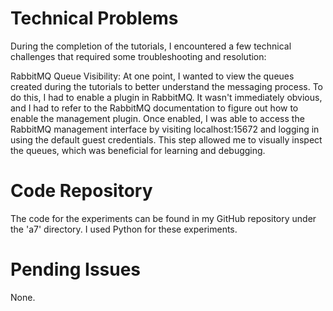 # Technical Problems

During the completion of the tutorials, I encountered a few technical challenges that required some troubleshooting and resolution:

RabbitMQ Queue Visibility: At one point, I wanted to view the queues created during the tutorials to better understand the messaging process. To do this, I had to enable a plugin in RabbitMQ. It wasn't immediately obvious, and I had to refer to the RabbitMQ documentation to figure out how to enable the management plugin. Once enabled, I was able to access the RabbitMQ management interface by visiting localhost:15672 and logging in using the default guest credentials. This step allowed me to visually inspect the queues, which was beneficial for learning and debugging.

# Code Repository

The code for the experiments can be found in my GitHub repository under the 'a7' directory. I used Python for these experiments.

# Pending Issues

None.
